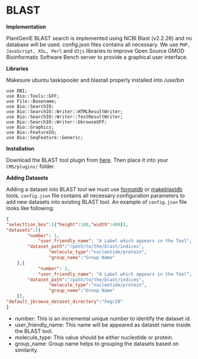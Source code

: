 
BLAST
=====================

**Implementation**

PlantGenIE BLAST search is implemented using NCBI Blast (v2.2.26) and no database will be used. config.json files contains all necessary.  We use ```PHP, JavaScript, XSL, Perl``` and ```d3js``` libraries to improve Open Source GMOD Bioinformatic Software Bench server to provide a graphical user interface.

**Libraries**

Makesure ubuntu taskspooler and blastall properly installed into /use/bin

````shell
use DBI;
use Bio::Tools::GFF;
use File::Basename;
use Bio::SearchIO;
use Bio::SearchIO::Writer::HTMLResultWriter;
use Bio::SearchIO::Writer::TextResultWriter;
use Bio::SearchIO::Writer::GbrowseGFF;
use Bio::Graphics;
use Bio::FeatureIO;
use Bio::SeqFeature::Generic;
````

**Installation**

Download the BLAST tool plugin from [here](https://github.com/irusri/GenIECMS/tree/master/plugins). Then place it into your `CMS/plugins/` folder.

**Adding Datasets**

Adding a dataset into BLAST tool we must use [formatdb](http://structure.usc.edu/blast/formatdb.html) or [makeblastdb](http://nebc.nerc.ac.uk/bioinformatics/documentation/blast+/user_manual.pdf) tools. `config.json` file contains all necessary configuration parameters to add new datasets into existing BLAST tool. An  example of `config.json` file looks like following:

```json
{
"selecttion_box":[{"height":180,"width":400}],
"datasets":[{
   	 	"number": 1,
        	"user_friendly_name": "A Label which appears in the Tool",
		"dataset_path":"/path/to/the/blast/indices",
            	"molecule_type":"nucleotide/protein",
            	"group_name":"Group Name"
    },{
        	"number": 2,
        	"user_friendly_name": "A Label which appears in the Tool",
		"dataset_path":"/path/to/the/blast/indices",
            	"molecule_type":"nucleotide/protein",
            	"group_name":"Group Name"
    }],
"default_jbrowse_dataset_directory":"Fegr20"
}
```

- number: This is an incremental unique number to identify the dataset id.  
- user_friendly_name: This name will be appeared as dataset name  inside the BLAST tool.  
- molecule_type: This value should be either nucleotide or protein.  
- group_name: Group name helps to grouping the datasets based on similarity.  
